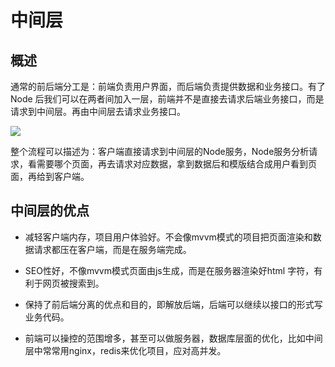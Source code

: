 # 中间层

## 概述
通常的前后端分工是：前端负责用户界面，而后端负责提供数据和业务接口。有了 Node 后我们可以在两者间加入一层，前端并不是直接去请求后端业务接口，而是请求到中间层。再由中间层去请求业务接口。

![](https://github.com/pubdreamcc/Node.js/raw/master/node%E5%AD%A6%E4%B9%A0%E5%9B%BE%E7%89%87%E8%B5%84%E6%BA%90/60.jpg)

整个流程可以描述为：客户端直接请求到中间层的Node服务，Node服务分析请求，看需要哪个页面，再去请求对应数据，拿到数据后和模版结合成用户看到页面，再给到客户端。

## 中间层的优点 

- 减轻客户端内存，项目用户体验好。不会像mvvm模式的项目把页面渲染和数据请求都压在客户端，而是在服务端完成。

- SEO性好，不像mvvm模式页面由js生成，而是在服务器渲染好html 字符，有利于网页被搜索到。

- 保持了前后端分离的优点和目的，即解放后端，后端可以继续以接口的形式写业务代码。

- 前端可以操控的范围增多，甚至可以做服务器，数据库层面的优化，比如中间层中常常用nginx，redis来优化项目，应对高并发。
